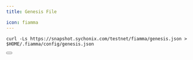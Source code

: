 ```yaml
---
title: Genesis File

icon: fiamma
---
```



<div class="code-block-wrapper">
  <pre><code>curl -Ls https://snapshot.sychonix.com/testnet/fiamma/genesis.json > $HOME/.fiamma/config/genesis.json 
</code></pre>
  <button class="copy-btn"><i class="fas fa-copy"></i></button>
</div>
